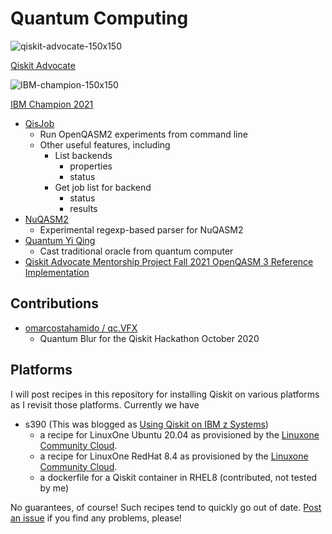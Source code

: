 # Quantum Computing

![qiskit-advocate-150x150](http://softwoehr.com/softwoehr/images/qiskit_advocate_150.png)

[Qiskit Advocate](https://www.youracclaim.com/badges/27976146-e4a9-47c6-8a2d-f7e932ea3177/embedded)

![IBM-champion-150x150](https://images.youracclaim.com/size/110x110/images/44a9ba34-ff61-4ccf-9381-e422fdb61f5c/IBM_Champion_2021_-_New_Design_v3.png)

[IBM Champion 2021](https://www.youracclaim.com/badges/528d23d6-087f-4698-8d17-d59688106ac4/public_url)

* [QisJob](https://github.com/jwoehr/qisjob)
  * Run OpenQASM2 experiments from command line
  * Other useful features, including
    * List backends
      * properties
      * status
    * Get job list for backend
      * status
      * results
* [NuQASM2](https://github.com/jwoehr/nuqasm2)
  * Experimental regexp-based parser for NuQASM2
* [Quantum Yi Qing](https://github.com/jwoehr/quantum_yiqing)
  * Cast traditional oracle from quantum computer
* [Qiskit Advocate Mentorship Project Fall 2021 OpenQASM 3 Reference Implementation](https://github.com/mentor-fall2021-openqasm)

## Contributions
*  [omarcostahamido / qc.VFX](https://github.com/omarcostahamido/qc.VFX)
   * Quantum Blur for the Qiskit Hackathon October 2020

## Platforms
I will post recipes in this repository for installing Qiskit on various platforms as I revisit those platforms.
Currently we have
* s390 (This was blogged as [Using Qiskit on IBM z Systems](https://medium.com/qiskit/using-qiskit-on-ibm-z-systems-398c0c68ffad))
	* a recipe for LinuxOne Ubuntu 20.04 as provisioned by the [Linuxone Community Cloud](https://linuxone.cloud.marist.edu/#/login).
	* a recipe for LinuxOne RedHat 8.4 as provisioned by the [Linuxone Community Cloud](https://linuxone.cloud.marist.edu/#/login).
	* a dockerfile for a Qiskit container in RHEL8 (contributed, not tested by me)

No guarantees, of course! Such recipes tend to quickly go out of date. [Post an issue](https://github.com/jwoehr/Quantum-Computing/issues) if you find any problems, please!
